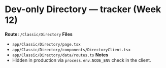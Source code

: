# Dev-only Directory — tracker (Week 12)
**Route:** `/Classic/Directory`
**Files**
- `app/Classic/Directory/page.tsx`
- `app/Classic/Directory/components/DirectoryClient.tsx`
- `app/Classic/Directory/data/routes.ts`
**Notes**
- Hidden in production via `process.env.NODE_ENV` check in the client.
